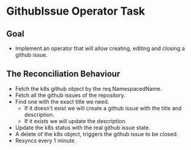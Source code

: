 # GithubIssue Operator Task
## Goal
- Implement an operator that will allow creating, editing and closing a github issue.

## The Reconciliation Behaviour
- Fetch the k8s github object by the req.NamespacedName.
- Fetch all the github issues of the repository. 
- Find one with the exact title we need.
  - If it doesn't exist we will create a github issue with the title and description.
  - If it exists we will update the description.
- Update the k8s status with the real github issue state.
- A delete of the k8s object, triggers the github issue to be closed.
- Resyncs every 1 minute.
